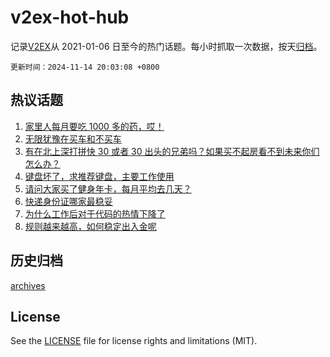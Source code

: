 # v2ex-hot-hub

 记录[V2EX](https://www.v2ex.com/)从 2021-01-06 日至今的热门话题。每小时抓取一次数据，按天[归档](archives)。

`更新时间：2024-11-14 20:03:08 +0800`

## 热议话题

1. [家里人每月要吃 1000 多的药，哎！](https://www.v2ex.com/t/1089385)
1. [无限犹豫在买车和不买车](https://www.v2ex.com/t/1089497)
1. [有在北上深打拼快 30 或者 30 出头的兄弟吗？如果买不起房看不到未来你们怎么办？](https://www.v2ex.com/t/1089491)
1. [键盘坏了，求推荐键盘，主要工作使用](https://www.v2ex.com/t/1089388)
1. [请问大家买了健身年卡，每月平均去几天？](https://www.v2ex.com/t/1089393)
1. [快递身份证哪家最稳妥](https://www.v2ex.com/t/1089444)
1. [为什么工作后对于代码的热情下降了](https://www.v2ex.com/t/1089347)
1. [规则越来越高，如何稳定出入金呢](https://www.v2ex.com/t/1089379)

## 历史归档

[archives](archives)

## License

See the [LICENSE](LICENSE) file for license rights and limitations (MIT).
